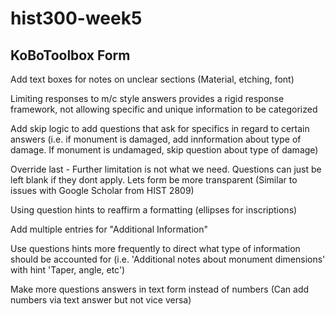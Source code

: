 # hist300-week5

## KoBoToolbox Form
Add text boxes for notes on unclear sections (Material, etching, font)

Limiting responses to m/c style answers provides a rigid response framework, not allowing specific and unique information to be categorized

Add skip logic to add questions that ask for specifics in regard to certain answers (i.e. if monument is damaged, add innformation about type of damage. If monument is undamaged, skip question about type of damage)

Override last - Further limitation is not what we need. Questions can just be left blank if they dont apply. Lets form be more transparent (Similar to issues with Google Scholar from HIST 2809)

Using question hints to reaffirm a formatting (ellipses for inscriptions)

Add multiple entries for "Additional Information"

Use questions hints more frequently to direct what type of information should be accounted for (i.e. 'Additional notes about monument dimensions' with hint 'Taper, angle, etc')

Make more questions answers in text form instead of numbers (Can add numbers via text answer but not vice versa)
